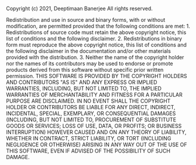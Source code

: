 Copyright (c) 2021, Deeptimaan Banerjee
    All rights reserved.

  Redistribution and use in source and binary forms, with or without modification, are
    permitted provided that the following conditions are met:
    1. Redistributions of source code must retain the above copyright notice, this list
    of conditions and the following disclaimer.
    2. Redistributions in binary form must reproduce the above copyright notice, this
    list of conditions and the following disclaimer in the documentation and/or other
    materials provided with the distribution.
    3. Neither the name of the copyright holder nor the names of its contributors may be
    used to endorse or promote products derived from this software without specific
    prior written permission.
    THIS SOFTWARE IS PROVIDED BY THE COPYRIGHT HOLDERS AND CONTRIBUTORS "AS IS" AND ANY
    EXPRESS OR IMPLIED WARRANTIES, INCLUDING, BUT NOT LIMITED TO, THE IMPLIED WARRANTIES
    OF MERCHANTABILITY AND FITNESS FOR A PARTICULAR PURPOSE ARE DISCLAIMED. IN NO EVENT
    SHALL THE COPYRIGHT HOLDER OR CONTRIBUTORS BE LIABLE FOR ANY DIRECT, INDIRECT,
    INCIDENTAL, SPECIAL, EXEMPLARY, OR CONSEQUENTIAL DAMAGES (INCLUDING, BUT NOT LIMITED
    TO, PROCUREMENT OF SUBSTITUTE GOODS OR SERVICES; LOSS OF USE, DATA, OR PROFITS; OR
    BUSINESS INTERRUPTION) HOWEVER CAUSED AND ON ANY THEORY OF LIABILITY, WHETHER IN
    CONTRACT, STRICT LIABILITY, OR TORT (INCLUDING NEGLIGENCE OR OTHERWISE) ARISING IN ANY
    WAY OUT OF THE USE OF THIS SOFTWARE, EVEN IF ADVISED OF THE POSSIBILITY OF SUCH DAMAGE.
